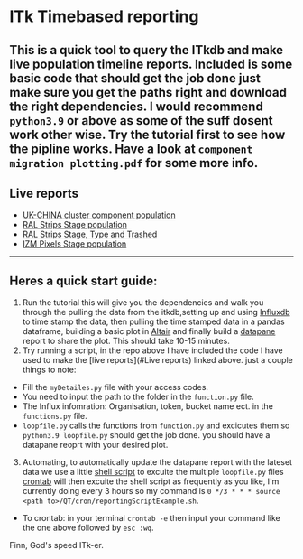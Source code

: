# ITk Timebased reporting

This is a quick tool to query the ITkdb and make live population timeline reports. Included is some basic code that should get the job done just make sure you get the paths right and download the right dependencies. I would recommend ```python3.9``` or above as some of the suff dosent work other wise. Try the tutorial first to see how the pipline works. Have a look at ```component migration plotting.pdf``` for some more info.
---
## Live reports
- [UK-CHINA cluster component population](https://cloud.datapane.com/apps/9ArQjrk/component-migration-strips/)
- [RAL Strips Stage population](https://cloud.datapane.com/apps/XknbLgk/component-stage-population-strips/)
- [RAL Strips Stage, Type and Trashed](https://cloud.datapane.com/apps/dA9o997/component-stage-population-with-trashed-strips/)
- [IZM Pixels Stage population](https://cloud.datapane.com/apps/Xknbv9k/component-stage-population-pixels/)
---
## Heres a quick start guide:


1. Run the tutorial this will give you the dependencies and walk you through the pulling the data from the itkdb,setting up and using [Influxdb](https://docs.influxdata.com/influxdb/v2.0/install/) to time stamp the data, then pulling the time stamped data in a pandas dataframe, building a basic plot in [Altair](https://altair-viz.github.io/index.html) and finally build a [datapane](https://docs.datapane.com) report to share the plot. This should take 10-15 minutes.
2. Try running a script, in the repo above I have included the code I have used to make the [live reports](#Live reports) linked above. just a couple things to note:
- Fill the ```myDetailes.py``` file with your access codes.
- You need to input the path to the folder in the ```function.py``` file.
- The Influx infomration: Organisation, token, bucket name ect. in the ```functions.py``` file.
- ```loopfile.py``` calls the functions from ```function.py``` and excicutes them so ```python3.9 loopfile.py``` should get the job done. you should have a datapane reoprt with your desired plot.
3. Automating, to automatically update the datapane report with the lateset data we use a little [shell script](https://github.com/ZefRozario/ITk_component_population_Timeline_reporting/blob/main/cron/reportingScriptExample.sh) to excuite the multiple ```loopfile.py``` files [crontab](https://crontab.guru/) will then excuite the shell script as frequently as you like, I'm currently doing every 3 hours so my command is ```0 */3 * * * source <path to>/QT/cron/reportingScriptExample.sh```. 
- To  crontab: in your terminal ```crontab -e``` then input your command like the one above followed by ```esc :wq```.


Finn,
God's speed ITk-er. 
